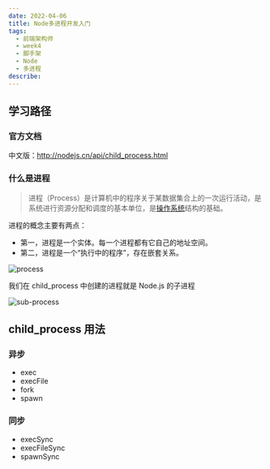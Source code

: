 ```yaml
---
date: 2022-04-06
title: Node多进程开发入门
tags:
  - 前端架构师
  - week4
  - 脚手架
  - Node
  - 多进程
describe:
---
```


## 学习路径



### 官方文档

中文版：http://nodejs.cn/api/child_process.html



### 什么是进程

> 进程（Process）是计算机中的程序关于某数据集合上的一次运行活动，是系统进行资源分配和调度的基本单位，是[操作系统](https://baike.baidu.com/item/操作系统)结构的基础。

进程的概念主要有两点：

- 第一，进程是一个实体。每一个进程都有它自己的地址空间。
- 第二，进程是一个“执行中的程序”，存在嵌套关系。

![process](https://oss.filway.cn/filway-blog/5fe4a402089c280b13970727.jpg)

我们在 child_process 中创建的进程就是 Node.js 的子进程

![sub-process](https://oss.filway.cn/filway-blog/5fe4a411085cf7d216000858.jpg)



## child_process 用法



### 异步

- exec
- execFile
- fork
- spawn



### 同步

- execSync
- execFileSync
- spawnSync